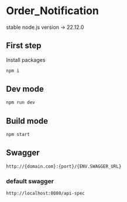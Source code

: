 # Order_Notification

stable node.js version -> 22.12.0

## First step

Install packages

```bash
npm i
```

## Dev mode

```bash
npm run dev
```

## Build mode

```bash
npm start
```

## Swagger

```
http://{domain.com}:{port}/{ENV.SWAGGER_URL}
```

### default swagger

```
http://localhost:8080/api-spec
```

